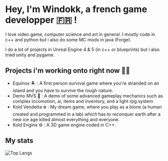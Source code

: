 
# Hey, I'm Windokk, a french game developper 🇫🇷 !

I love video game, computer science and art in general. I mostly code in c++ and python but i also do some MC mods in java (Forge).

I do a lot of projects in Unreal Engine 4 & 5 (in c++ or blueprints) but i also tried unity and pygame.

## Projects i'm working onto right now 👨‍💻

- Equinox 🏝️ : A first person survival game where you're stranded on an island and you have to survive the rough nature.
- Demo MVS 🚶 : A demo of some advanced gameplay mechanics such as complex locomotion, ai, items and inventory, and a light rpg system
- Kold Vendetta ❄️ : My dream game, where you play as a bione (a human created and programmed in a lab) which has to reconquer earth after a new ice age killed almost everything and everyone.
- Kold Engine ⚙️ : A 3D game engine coded in C++.

## My stats

![Top Langs](https://github-readme-stats.vercel.app/api/top-langs/?username=windokk&layout=donut-vertical&theme=algolia)

